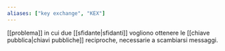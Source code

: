 ```yaml
---
aliases: ["key exchange", "KEX"]
---
```


[[problema]] in cui due [[sfidante|sfidanti]] vogliono ottenere le [[chiave pubblica|chiavi pubbliche]] reciproche, necessarie a scambiarsi messaggi.